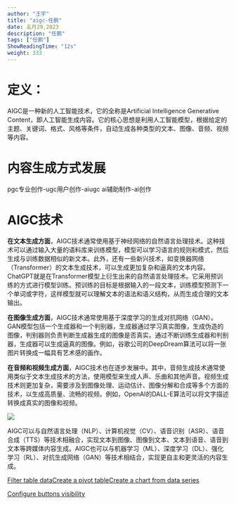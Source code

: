 ```yaml
---
author: "王宇"
title: "aigc-任鹏"
date: 五月29,2023
description: "任鹏"
tags: ["任鹏"]
ShowReadingTime: "12s"
weight: 333
---
```

定义：
===

AIGC是一种新的人工智能技术，它的全称是Artificial Intelligence Generative Content，即人工智能生成内容。它的核心思想是利用人工智能模型，根据给定的主题、关键词、格式、风格等条件，自动生成各种类型的文本、图像、音频、视频等内容。

内容生成方式发展
========

pgc专业创作-ugc用户创作-aiugc ai辅助制作-ai创作

AIGC技术
======

**在文本生成方面**，AIGC技术通常使用基于神经网络的自然语言处理技术。这种技术可以通过输入大量的语料库来训练模型，模型可以学习语言的规则和模式，然后生成与训练数据相似的新文本。此外，还有一些新兴技术，如变换器网络（Transformer）的文本生成技术，可以生成更加复杂和逼真的文本内容。ChatGPT就是在Transformer模型上衍生出来的自然语言处理技术。它采用预训练的方式进行模型训练。预训练的目标是根据输入的一段文本，训练模型预测下一个单词或字符，这样模型就可以理解文本的语法和语义结构，从而生成合理的文本输出。

**在图像生成方面**，AIGC技术通常使用基于深度学习的生成对抗网络（GAN）。GAN模型包括一个生成器和一个判别器，生成器通过学习真实图像，生成伪造的图像，判别器则负责判断生成器生成的图像是否真实。通过不断训练生成器和判别器，生成器可以生成逼真的图像。例如，谷歌公司的DeepDream算法可以将一张图片转换成一幅具有艺术感的画作。

**在音频和视频生成方面**，AIGC技术也在逐步发展中。其中，音频生成技术通常使用类似于文本生成技术的方法，使用模型来生成人声、乐曲和其他声音。视频生成技术则更加复杂，需要涉及到图像处理、运动估计、图像分解和合成等多个方面的技术，以生成高质量、流畅的视频。例如，OpenAI的DALL-E算法可以将文字描述转换成真实的图像和视频。

![](https://pic4.zhimg.com/80/v2-a3a8af62754c5cd1604b3a394a86f1ef_720w.webp)

AIGC可以与自然语言处理（NLP）、计算机视觉（CV）、语音识别（ASR）、语音合成（TTS）等技术相融合，实现文本到图像、图像到文本、文本到语音、语音到文本等跨媒体内容生成。AIGC也可以与机器学习（ML）、深度学习（DL）、强化学习（RL）、对抗生成网络（GAN）等技术相结合，实现更自主和更灵活的内容生成。

  

[Filter table data](#)[Create a pivot table](#)[Create a chart from data series](#)

[Configure buttons visibility](/users/tfac-settings.action)